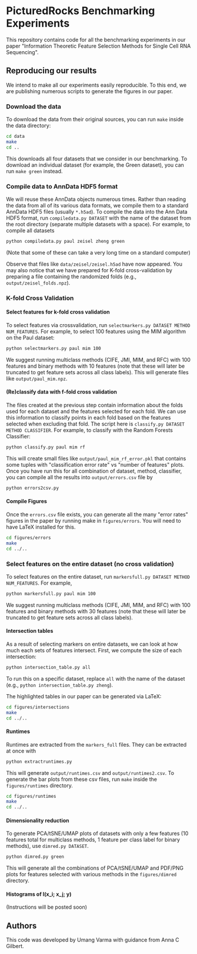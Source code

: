 # PicturedRocks Benchmarking Experiments

This repository contains code for all the benchmarking experiments in our paper "Information Theoretic Feature Selection Methods for Single Cell RNA Sequencing".

## Reproducing our results

We intend to make all our experiments easily reproducible. To this end, we are publishing numerous scripts to generate the figures in our paper.

### Download the data

To download the data from their original sources, you can run `make` inside the data directory:

```bash
cd data
make
cd ..
```
This downloads all four datasets that we consider in our benchmarking. To download an individual dataset (for example, the Green dataset), you can run `make green` instead.

### Compile data to AnnData HDF5 format

We will reuse these AnnData objects numerous times. Rather than reading the data from all of its various data formats, we compile them to a standard AnnData HDF5 files (usually `*.h5ad`). To compile the data into the Ann Data HDF5 format, run `compiledata.py DATASET` with the name of the dataset from the root directory (separate multiple datasets with a space). For example, to compile all datasets

```bash
python compiledata.py paul zeisel zheng green
```
 (Note that some of these can take a very long time on a standard computer)

Observe that files like `data/zeisel/zeisel.h5ad` have now appeared. You may also notice that we have prepared for K-fold cross-validation by preparing a file containing the randomized folds (e.g., `output/zeisel_folds.npz`).

### K-fold Cross Validation

#### Select features for k-fold cross validation

To select features via crossvalidation, run `selectmarkers.py DATASET METHOD NUM_FEATURES`. For example, to select 100 features using the MIM algorithm on the Paul dataset:
```bash
python selectmarkers.py paul mim 100
```
We suggest running multiclass methods (CIFE, JMI, MIM, and RFC) with 100 features and binary methods with 10 features (note that these will later be truncated to get feature sets across all class labels). This will generate files like `output/paul_mim.npz`.

#### (Re)classify data with f-fold cross validation
The files created at the previous step contain information about the folds used for each dataset and the features selected for each fold. We can use this information to classify points in each fold based on the features selected when excluding that fold. The script here is `classify.py DATASET METHOD CLASSIFIER`. For example, to classify with the Random Forests Classifier:
```bash
python classify.py paul mim rf
```
This will create small files like `output/paul_mim_rf_error.pkl` that contains some tuples with "classification error rate" vs "number of features" plots. Once you have run this for all combination of dataset, method, classifier, you can compile all the results into `output/errors.csv` file by
```bash
python errors2csv.py
```

#### Compile Figures

Once the `errors.csv` file exists, you can generate all the many "error rates" figures in the paper by running make in `figures/errors`. You will need to have LaTeX installed for this.

```bash
cd figures/errors
make
cd ../..
```

### Select features on the entire dataset (no cross validation)

To select features on the entire dataset, run `markersfull.py DATASET METHOD NUM_FEATURES`. For example,
```bash
python markersfull.py paul mim 100
```
We suggest running multiclass methods (CIFE, JMI, MIM, and RFC) with 100 features and binary methods with 30 features (note that these will later be truncated to get feature sets across all class labels).

#### Intersection tables
As a result of selecting markers on entire datasets, we can look at how much each sets of features intersect. First, we compute the size of each intersection:

```bash
python intersection_table.py all
```
To run this on a specific dataset, replace `all` with the name of the dataset (e.g., `python intersection_table.py zheng`).

The highlighted tables in our paper can be generated via LaTeX:
```bash
cd figures/intersections
make
cd ../..
```

#### Runtimes
Runtimes are extracted from the `markers_full` files. They can be extracted at once with
```bash
python extractruntimes.py
```

This will generate `output/runtimes.csv` and `output/runtimes2.csv`. To generate the bar plots from these csv files, run `make` inside the `figures/runtimes` directory.

```bash
cd figures/runtimes
make
cd ../..
```

#### Dimensionality reduction
To generate PCA/tSNE/UMAP plots of datasets with only a few features (10 features total for multiclass methods, 1 feature per class label for binary methods), use `dimred.py DATASET`.

```bash
python dimred.py green
```

This will generate all the combinations of PCA/tSNE/UMAP and PDF/PNG plots for features selected with various methods in the `figures/dimred` directory.

#### Histograms of I(x_i; x_j; y)
(Instructions will be posted soon)


## Authors
This code was developed by Umang Varma with guidance from Anna C Gilbert. 

